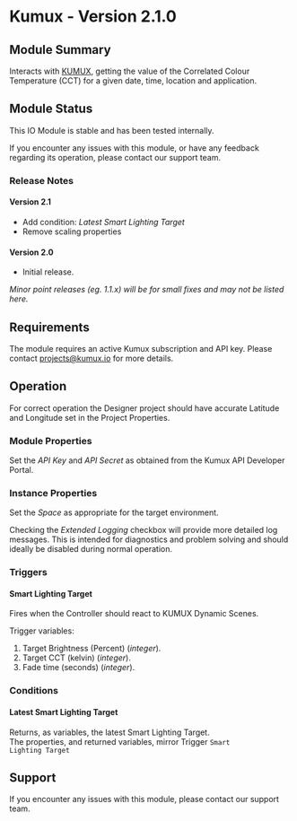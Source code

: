 # Kumux - Version 2.1.0

[//]: # (THIS IS WHAT A COMMENT LOOKS LIKE)

[//]: # (Properties should be surrounded by eg. *Property Name*)
[//]: # (Values and options should be surrounded by eg. <code>Value</code>)

## Module Summary

Interacts with [KUMUX](https://kumux.io/), getting the value of the Correlated Colour Temperature (CCT) for a given date, time, location and application.

[//]: # (Brief description of the module; usually the same as the description in the package)

## Module Status

[//]: # (UNCOMMENT AND DELETE AS APPROPRIATE)
[//]: # (**Note:** Please be aware that this is a beta version of this IO Module which has not yet been fully tested. We recommend testing before use.)
This IO Module is stable and has been tested internally.

[//]: # (Always required)
If you encounter any issues with this module, or have any feedback regarding its operation, please contact our support team.

[//]: # (### Module Scope)
[//]: # (If important to mention explain the limitations and things this module cannot perform)

### Release Notes

#### Version 2.1

* Add condition: *Latest Smart Lighting Target*
* Remove scaling properties

#### Version 2.0

* Initial release.

[//]: # (Always required)
*Minor point releases (eg. 1.1.x) will be for small fixes and may not be listed here.*

## Requirements
[//]: # (Mention any pre-requisites needed before setting up the module in terms of hardware, subscriptions, APIs)

The module requires an active Kumux subscription and API key.
Please contact [projects@kumux.io](mailto://projects@kumux.io) for more details.

[//]: # (## Configuration)
[//]: # (Mention any setup aspects the user should note that are generally done outside the Designer interface)

## Operation

For correct operation the Designer project should have accurate Latitude and Longitude set in the Project Properties.

[//]: # (Give operational details linked to using Instance Properties, Triggers, Conditions, Actions, Variables associated with the module's operation)

### Module Properties

Set the *API Key* and *API Secret* as obtained from the Kumux API Developer Portal.

### Instance Properties

[//]: # (### List instance properties and their function)

Set the *Space* as appropriate for the target environment.

Checking the *Extended Logging* checkbox will provide more detailed log messages. This is intended for diagnostics and problem solving and should ideally be disabled during normal operation.

### Triggers
[//]: # (Start with a verb such as "Fires when..." or "Receives...")

#### Smart Lighting Target

Fires when the Controller should react to KUMUX Dynamic Scenes.

Trigger variables:

1. Target Brightness (Percent) (*integer*).
1. Target CCT (kelvin) (*integer*).
1. Fade time (seconds) (*integer*).

### Conditions
[//]: # (Start with a verb such as "Matches if...")

#### Latest Smart Lighting Target

Returns, as variables, the latest Smart Lighting Target.\
The properties, and returned variables, mirror Trigger <code>Smart Lighting Target</code>

## Support

[//]: # (Always required)
If you encounter any issues with this module, please contact our support team.

[//]: # (### Module Use Example)
[//]: # (If relevant to documentation give examples of module use)

[//]: # (### Further Notes)
[//]: # (Possible location for further notes, may not be used)
